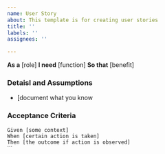 ```yaml
---
name: User Story
about: This template is for creating user stories
title: ''
labels: ''
assignees: ''

---
```


**As a** [role]
**I need** [function]
**So that** [benefit]

### Detaisl and Assumptions
* [document what you know

### Acceptance Criteria

```gherkin
Given [some context]
When [certain action is taken]
Then [the outcome if action is observed]
ˋˋˋ

